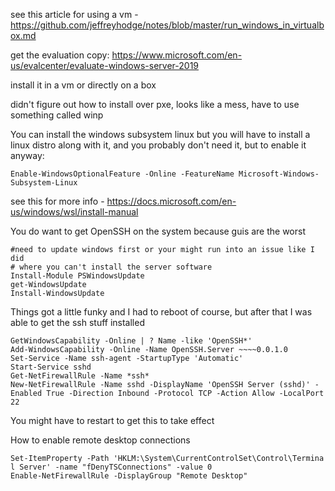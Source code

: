 see this article for using a vm - https://github.com/jeffreyhodge/notes/blob/master/run_windows_in_virtualbox.md

get the evaluation copy:
https://www.microsoft.com/en-us/evalcenter/evaluate-windows-server-2019

install it in a vm or directly on a box

didn't figure out how to install over pxe, looks like a mess, have to use something called winp

You can install the windows subsystem linux but you will have to install a linux distro along with it, and you probably don't need it, but to enable it anyway:
```
Enable-WindowsOptionalFeature -Online -FeatureName Microsoft-Windows-Subsystem-Linux
```
see this for more info - https://docs.microsoft.com/en-us/windows/wsl/install-manual

You do want to get OpenSSH on the system because guis are the worst
```
#need to update windows first or your might run into an issue like I did
# where you can't install the server software
Install-Module PSWindowsUpdate
get-WindowsUpdate
Install-WindowsUpdate
```
Things got a little funky and I had to reboot of course, but after that I was able to get the ssh stuff installed
```
GetWindowsCapability -Online | ? Name -like 'OpenSSH*'
Add-WindowsCapability -Online -Name OpenSSH.Server ~~~~0.0.1.0
Set-Service -Name ssh-agent -StartupType 'Automatic'
Start-Service sshd
Get-NetFirewallRule -Name *ssh*
New-NetFirewallRule -Name sshd -DisplayName 'OpenSSH Server (sshd)' -Enabled True -Direction Inbound -Protocol TCP -Action Allow -LocalPort 22
```
You might have to restart to get this to take effect

How to enable remote desktop connections
```
Set-ItemProperty -Path 'HKLM:\System\CurrentControlSet\Control\Termina
l Server' -name "fDenyTSConnections" -value 0
Enable-NetFirewallRule -DisplayGroup "Remote Desktop"
```
